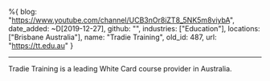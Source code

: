 %{
  blog: "https://www.youtube.com/channel/UCB3nOr8iZT8_5NK5m8viybA",
  date_added: ~D[2019-12-27],
  github: "",
  industries: ["Education"],
  locations: ["Brisbane Australia"],
  name: "Tradie Training",
  old_id: 487,
  url: "https://tt.edu.au"
}

---

Tradie Training is a leading White Card course provider in Australia.
